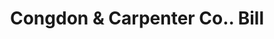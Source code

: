 ---
doi: 10.7916/D8J97JMF
date_other: '1890'
date_other_textual: 1890-1899
form: printed ephemera
genre:
- Invoices
name:
- Congdon & Carpenter Co.
object_in_context_url: https://biggert.cul.columbia.edu/items/view/ave_biggert_01712
subject_hierarchical_geographic:
- Providence, Rhode Island, United States
subject_name:
- Congdon & Carpenter Co.
title: Congdon & Carpenter Co.. Bill
sort_title: Congdon & Carpenter Co.. Bill
call_number: ave_biggert_01712
coordinates:
- 41.82361111111111,-71.42222222222223
pid: ave_biggert_01712
identifiers: ave_biggert_01712
thumbnail: false
permalink: /biggert/ave_biggert_01712/
layout: iiif-image-page
---